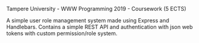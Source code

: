 Tampere University - WWW Programming 2019 - Coursework (5 ECTS)

A simple user role management system made using Express and Handlebars.
Contains a simple REST API and authentication with json web tokens with custom permission/role system.